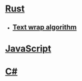 # [Rust](/rust)

- ## [Text wrap algorithm](/rust/src/text_wrap.rs)

# [JavaScript](/javascript)

# [C#](/csharp)
